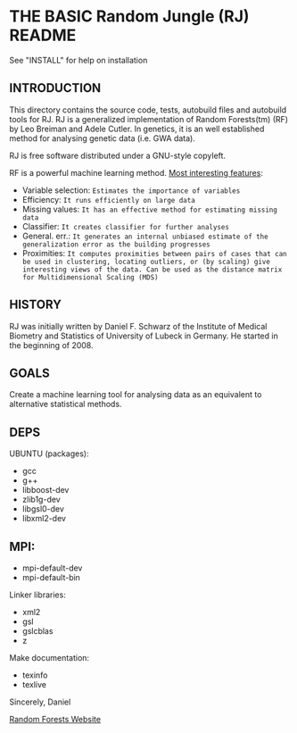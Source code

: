 THE BASIC Random Jungle (RJ) README
===================================
See "INSTALL" for help on installation


INTRODUCTION
---------------

This directory contains the source code, tests, autobuild files and autobuild tools for RJ. RJ is a generalized implementation of Random Forests(tm) (RF) by Leo Breiman and Adele Cutler. In genetics, it is an well established method for analysing genetic data (i.e. GWA data).

RJ is free software distributed under a GNU-style copyleft.

RF is a powerful machine learning method. [Most interesting features](http://www.stat.berkeley.edu/~breiman/RandomForests/cc_home.htm):

* Variable selection: 	`Estimates the importance of variables`
* Efficiency:			`It runs efficiently on large data`
* Missing values: 		`It has an effective method for estimating missing data`
* Classifier:			`It creates classifier for further analyses`
* General. err.:		`It generates an internal unbiased estimate of the generalization error as the building progresses`
* Proximities:			`It computes proximities between pairs of cases that can be used in clustering, locating outliers, or (by scaling) give interesting views of the data. Can be used as the distance matrix for Multidimensional Scaling (MDS)`

HISTORY
----------
RJ was initially written by Daniel F. Schwarz of the Institute of Medical Biometry and Statistics of University of Lubeck in Germany. He started in the beginning of 2008.

GOALS
--------
Create a machine learning tool for analysing data as an equivalent to alternative statistical methods.

DEPS
-------
UBUNTU (packages):

* gcc
* g++
* libboost-dev
* zlib1g-dev
* libgsl0-dev
* libxml2-dev

MPI:
----

* mpi-default-dev
* mpi-default-bin

Linker libraries:

* xml2
* gsl
* gslcblas
* z 


Make documentation:

* texinfo
* texlive


Sincerely,
Daniel


[Random Forests Website](http://www.stat.berkeley.edu/~breiman/RandomForests/cc_home.htm)
